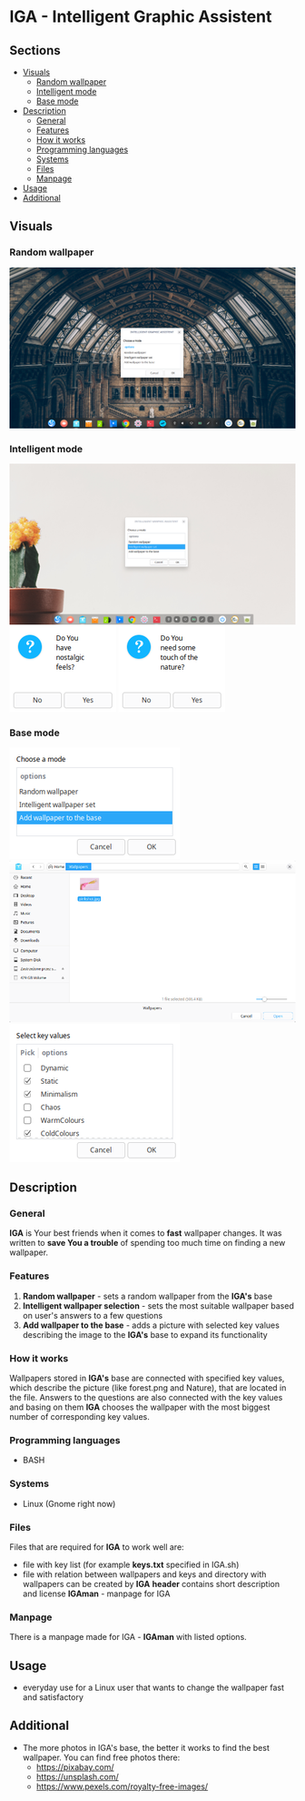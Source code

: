 
# IGA - Intelligent Graphic Assistent
## Sections

 - [Visuals](#visuals)
   	 - [Random wallpaper](#random-wallpaper )
	 - [Intelligent mode](#intelligent-mode)
	 - [Base mode](#Base-mode)
 - [Description](#description)
	 - [General](#general)
	 - [Features](#features)
	 - [How it works](#how-it-works)
	 - [Programming languages](#programming-languages)
	 - [Systems](#systems)
	 - [Files](#files)
	 - [Manpage](#manpage)
 - [Usage](#usage)
 - [Additional](#additional)
 
## Visuals

### Random wallpaper 

![Screenshot](docs/images/screen1.png)

### Intelligent mode

![Screenshot](docs/images/screen2.png)
![Screenshot](docs/images/screen3.png)
![Screenshot](docs/images/screen4.png)

### Base mode

![Screenshot](docs/images/screen5.png)
![Screenshot](docs/images/screen6.png)
![Screenshot](docs/images/screen7.png)

## Description

### General

**IGA** is Your best friends when it comes to **fast** wallpaper changes. It was written to **save You a trouble** of spending too much time on finding a new wallpaper.

### Features

 1. **Random wallpaper** - sets a random wallpaper from the **IGA's** base 
 2. **Intelligent wallpaper selection** - sets the most suitable wallpaper based on user's answers to a few questions
 3.  **Add wallpaper to the base** - adds a picture with selected key values describing the image to the **IGA's** base to expand its functionality

### How it works
Wallpapers stored in **IGA's** base are connected with specified key values, which describe the picture (like forest.png and Nature), that are located in the file. Answers to the questions are also connected with the key values and basing on them **IGA** chooses the wallpaper with the most biggest number of corresponding key values. 

 
### Programming languages

 - BASH
 
### Systems

 - Linux (Gnome right now)
 
### Files
Files that are required for **IGA** to work well are:
 - file with key list (for example **keys.txt** specified in IGA.sh)
- file with relation between wallpapers and keys and directory with wallpapers can be created by **IGA**
**header** contains short description and license
**IGAman** - manpage for IGA

### Manpage 

There is a manpage made for IGA - **IGAman** with listed options.

## Usage

 - everyday use for a Linux user that wants to change the wallpaper fast and satisfactory

## Additional

 - The more photos in IGA's base, the better it works to find the best wallpaper. You can find free photos there:
    - https://pixabay.com/
	- https://unsplash.com/
	- https://www.pexels.com/royalty-free-images/

 
